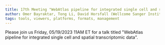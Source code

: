 ```yaml
---
title: 17th Meeting "WebAtlas pipeline for integrated single cell and spatial transcriptomic data"
author: Omer Bayraktar, Tong Li, David Horsfall (Wellcome Sanger Institute, Newcastle University)
tags: tools, viewers, platforms, formats, management
---
```


Please join us Friday, 05/19/2023 11AM ET for a talk titled "WebAtlas pipeline for integrated single cell and spatial transcriptomic data".

